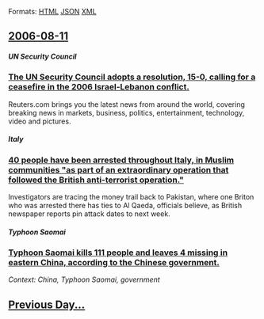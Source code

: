 
Formats: [HTML](2006/08/11/index.html)  [JSON](2006/08/11/index.json)  [XML](2006/08/11/index.xml)  

## [2006-08-11](/news/2006/08/11/index.md)

##### UN Security Council
### [ The UN Security Council adopts a resolution, 15-0, calling for a ceasefire in the 2006 Israel-Lebanon conflict. ](/news/2006/08/11/the-un-security-council-adopts-a-resolution-15-0-calling-for-a-ceasefire-in-the-2006-israel-lebanon-conflict.md)
Reuters.com brings you the latest news from around the world, covering breaking news in markets, business, politics, entertainment, technology, video and pictures.

##### Italy
### [ 40 people have been arrested throughout Italy, in Muslim communities "as part of an extraordinary operation that followed the British anti-terrorist operation." ](/news/2006/08/11/40-people-have-been-arrested-throughout-italy-in-muslim-communities-as-part-of-an-extraordinary-operation-that-followed-the-british-anti.md)
Investigators are tracing the money trail back to Pakistan, where one Briton who was arrested there has ties to Al Qaeda, officials believe, as British newspaper reports pin attack dates to next week.

##### Typhoon Saomai
### [ Typhoon Saomai kills 111 people and leaves 4 missing in eastern China, according to the Chinese government. ](/news/2006/08/11/typhoon-saomai-kills-111-people-and-leaves-4-missing-in-eastern-china-according-to-the-chinese-government.md)
_Context: China, Typhoon Saomai, government_

## [Previous Day...](/news/2006/08/10/index.md)

